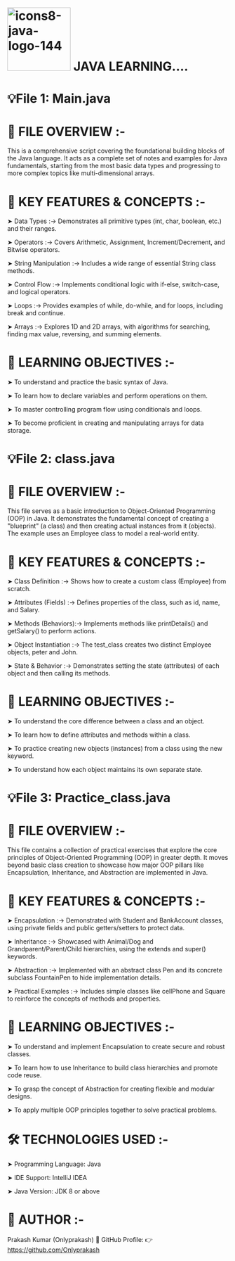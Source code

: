#  <img width="144" height="144" alt="icons8-java-logo-144" src="https://github.com/user-attachments/assets/24073abe-11b6-412d-938a-a32f61e81b51" /> JAVA LEARNING....

# 💡File 1: Main.java
# 📘 FILE OVERVIEW :-

This is a comprehensive script covering the foundational building blocks of the Java language. It acts as a complete set of notes and examples for Java fundamentals, starting from the most basic data types and progressing to more complex topics like multi-dimensional arrays.

# 🚀 KEY FEATURES & CONCEPTS :-

➤ Data Types :->   Demonstrates all primitive types (int, char, boolean, etc.) and their ranges.

➤ Operators :->   Covers Arithmetic, Assignment, Increment/Decrement, and Bitwise operators.

➤ String Manipulation :->   Includes a wide range of essential String class methods.

➤ Control Flow :->   Implements conditional logic with if-else, switch-case, and logical operators.

➤ Loops :->   Provides examples of while, do-while, and for loops, including break and continue.

➤ Arrays :->  Explores 1D and 2D arrays, with algorithms for searching, finding max value, reversing, and summing elements.

# 🧠 LEARNING OBJECTIVES :-

➤ To understand and practice the basic syntax of Java.

➤ To learn how to declare variables and perform operations on them.

➤ To master controlling program flow using conditionals and loops.

➤ To become proficient in creating and manipulating arrays for data storage.


# 💡File 2: class.java
# 📘 FILE OVERVIEW :-

This file serves as a basic introduction to Object-Oriented Programming (OOP) in Java. It demonstrates the fundamental concept of creating a "blueprint" (a class) and then creating actual instances from it (objects). The example uses an Employee class to model a real-world entity.

# 🚀 KEY FEATURES & CONCEPTS :-

➤ Class Definition :->   Shows how to create a custom class (Employee) from scratch.

➤ Attributes (Fields) :->   Defines properties of the class, such as id, name, and Salary.

➤ Methods (Behaviors):->   Implements methods like printDetails() and getSalary() to perform actions.

➤ Object Instantiation :->   The test_class creates two distinct Employee objects, peter and John.

➤ State & Behavior :->   Demonstrates setting the state (attributes) of each object and then calling its methods.

# 🧠 LEARNING OBJECTIVES :-

➤ To understand the core difference between a class and an object.

➤ To learn how to define attributes and methods within a class.

➤ To practice creating new objects (instances) from a class using the new keyword.

➤ To understand how each object maintains its own separate state.


# 💡File 3: Practice_class.java
# 📘 FILE OVERVIEW :-

This file contains a collection of practical exercises that explore the core principles of Object-Oriented Programming (OOP) in greater depth. It moves beyond basic class creation to showcase how major OOP pillars like Encapsulation, Inheritance, and Abstraction are implemented in Java.

# 🚀 KEY FEATURES & CONCEPTS :-

➤ Encapsulation :->   Demonstrated with Student and BankAccount classes, using private fields and public getters/setters to protect data.

➤ Inheritance :->   Showcased with Animal/Dog and Grandparent/Parent/Child hierarchies, using the extends and super() keywords.

➤ Abstraction :->   Implemented with an abstract class Pen and its concrete subclass FountainPen to hide implementation details.

➤ Practical Examples :->   Includes simple classes like cellPhone and Square to reinforce the concepts of methods and properties.

# 🧠 LEARNING OBJECTIVES :-

➤ To understand and implement Encapsulation to create secure and robust classes.

➤ To learn how to use Inheritance to build class hierarchies and promote code reuse.

➤ To grasp the concept of Abstraction for creating flexible and modular designs.

➤ To apply multiple OOP principles together to solve practical problems.

# 🛠️ TECHNOLOGIES USED :-

➤ Programming Language: Java

➤ IDE Support: IntelliJ IDEA

➤ Java Version: JDK 8 or above

# 👤 AUTHOR :-

Prakash Kumar (Onlyprakash)
📎 GitHub Profile:
👉 https://github.com/Onlyprakash
